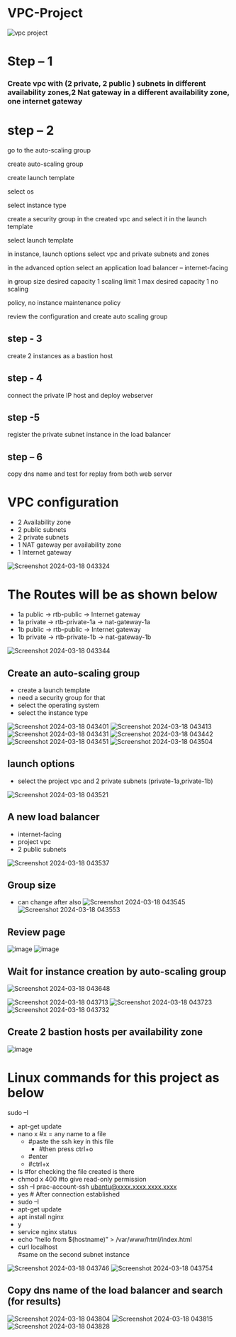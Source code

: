 # VPC-Project

![vpc project](https://github.com/Tanay03Trivedi/VPC-project/assets/160705084/57dafa0a-8016-49f0-b32d-f92674e3ac2e)

# Step – 1 

### Create vpc with (2 private, 2 public ) subnets in different availability zones,2 Nat gateway in a different availability zone, one internet gateway

# step – 2

go to the auto-scaling group

create auto-scaling group

create launch template
 
select os
 
select instance type

create a security group in the created vpc  and select it in the launch template

select launch template

in instance, launch options select vpc and private subnets and zones

in the advanced option select an application load balancer – internet-facing

in group size desired capacity 1 scaling limit 1 max desired capacity 1 no scaling
 
policy, no instance maintenance policy

review the configuration and create auto scaling group

## step - 3

create 2 instances as a bastion host
 
## step - 4

connect the private IP host and deploy webserver

## step -5

register the private subnet instance in the load balancer
 
## step – 6
 
copy dns name and test for replay from both web server



# VPC configuration

- 2 Availability zone
- 2 public subnets
- 2 private subnets
- 1 NAT gateway per availability zone
- 1 Internet gateway
                                   
![Screenshot 2024-03-18 043324](https://github.com/Tanay03Trivedi/VPC-project/assets/160705084/ffa0a3fd-fcb2-4a06-b9a8-3fb4d28eedc8)

# The Routes will be as shown below
  - 1a public -> rtb-public -> Internet gateway
  - 1a private -> rtb-private-1a -> nat-gateway-1a
  - 1b public -> rtb-public -> Internet gateway
  - 1b private -> rtb-private-1b -> nat-gateway-1b
    
![Screenshot 2024-03-18 043344](https://github.com/Tanay03Trivedi/VPC-project/assets/160705084/f0edc2e0-5b03-4656-b150-2142d18cc42a)


## Create an auto-scaling group
 - create a launch template
 - need a security group for that
 - select the operating system
 - select the instance type
   
![Screenshot 2024-03-18 043401](https://github.com/Tanay03Trivedi/VPC-project/assets/160705084/e9e4aa63-1c01-48d6-9c47-f4e245c5be44)
![Screenshot 2024-03-18 043413](https://github.com/Tanay03Trivedi/VPC-project/assets/160705084/c3a32e15-ea20-4021-8e4d-13968af9a67d)
![Screenshot 2024-03-18 043431](https://github.com/Tanay03Trivedi/VPC-project/assets/160705084/5a8f1063-5bd9-4994-bb13-f22a39852af5)
![Screenshot 2024-03-18 043442](https://github.com/Tanay03Trivedi/VPC-project/assets/160705084/dedf45ff-4cb1-479e-91a7-eb6428c6a88b)
![Screenshot 2024-03-18 043451](https://github.com/Tanay03Trivedi/VPC-project/assets/160705084/400a517b-5980-4ba5-ba46-e34f418fc9e1)
![Screenshot 2024-03-18 043504](https://github.com/Tanay03Trivedi/VPC-project/assets/160705084/51ac0873-a642-460c-9d7a-bcb3b5bc1839)


## launch options
   - select the project vpc and 2 private subnets (private-1a,private-1b)

![Screenshot 2024-03-18 043521](https://github.com/Tanay03Trivedi/VPC-project/assets/160705084/8beb4b00-036b-44c6-b6a6-e4dc926b0fa2)


## A new load balancer
   - internet-facing
   - project vpc
   - 2 public subnets
                                  
![Screenshot 2024-03-18 043537](https://github.com/Tanay03Trivedi/VPC-project/assets/160705084/c7492178-4fa8-42bd-87f3-0deb950a4c7d)


##  Group size
- can change after also
![Screenshot 2024-03-18 043545](https://github.com/Tanay03Trivedi/VPC-project/assets/160705084/d7a5f97b-16bc-4ded-8310-55a1f431bce3)
![Screenshot 2024-03-18 043553](https://github.com/Tanay03Trivedi/VPC-project/assets/160705084/b154acbf-9152-4809-a90a-ae5f25796153)


## Review page 

![image](https://github.com/Tanay03Trivedi/1st-project/assets/160705084/ba239962-f603-40fe-89ae-178c58fa92bc)
![image](https://github.com/Tanay03Trivedi/1st-project/assets/160705084/61099dd3-bef7-4d2c-bb24-4d6da1c56893)

##  Wait for instance creation by auto-scaling group

![Screenshot 2024-03-18 043648](https://github.com/Tanay03Trivedi/VPC-project/assets/160705084/4869b518-b5ea-4b26-8516-fce97499a00b)

![Screenshot 2024-03-18 043713](https://github.com/Tanay03Trivedi/VPC-project/assets/160705084/47dd3108-1eb6-4082-813e-55e394d2d4ee)
![Screenshot 2024-03-18 043723](https://github.com/Tanay03Trivedi/VPC-project/assets/160705084/138fe33c-730d-41a3-8f36-4a803ec685c7)
![Screenshot 2024-03-18 043732](https://github.com/Tanay03Trivedi/VPC-project/assets/160705084/c1c4df37-464b-4646-8427-c90ab2c0bf7f)


## Create 2 bastion hosts per availability zone
                                      
![image](https://github.com/Tanay03Trivedi/1st-project/assets/160705084/f29b3247-50a2-4c29-9b33-405137a7789f)

# Linux commands for this project as below
sudo –I
 - apt-get update
 - nano x		#x = any name to a file
	- 	#paste the ssh key in this file 
		- #then press ctrl+o 
	- 	#enter
	-	#ctrl+x
 - ls                    		#for checking the file created is there
- chmod  x 400    	#to give read-only permission 
 - ssh –I prac-account-ssh ubantu@xxxx.xxxx.xxxx.xxxx
 - yes
		# After connection established
 - sudo –I
- apt-get update
- apt install nginx 
 - y
- service nginx status
- echo “hello from $(hostname)” > /var/www/html/index.html
- curl localhost  
	#same on the second subnet instance

![Screenshot 2024-03-18 043746](https://github.com/Tanay03Trivedi/VPC-project/assets/160705084/a92e2116-9291-4312-8526-c04728bc4dcd)
![Screenshot 2024-03-18 043754](https://github.com/Tanay03Trivedi/VPC-project/assets/160705084/6e63334c-a929-467e-89c0-c05e1db2bc50)



## Copy dns name of the load balancer and search (for results)
![Screenshot 2024-03-18 043804](https://github.com/Tanay03Trivedi/VPC-project/assets/160705084/5df7ed0c-7568-4b1d-9be7-d2121bf5aa9d)
![Screenshot 2024-03-18 043815](https://github.com/Tanay03Trivedi/VPC-project/assets/160705084/9c0c49c0-3a01-4f79-b8cd-419eee37af96)
![Screenshot 2024-03-18 043828](https://github.com/Tanay03Trivedi/VPC-project/assets/160705084/95725cc0-3f19-4ab8-ac19-6b0623e22ba7)


